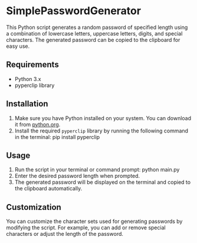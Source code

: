 # SimplePasswordGenerator

This Python script generates a random password of specified length using a combination of lowercase letters, uppercase letters, digits, and special characters. The generated password can be copied to the clipboard for easy use.

## Requirements

- Python 3.x
- pyperclip library

## Installation

1. Make sure you have Python installed on your system. You can download it from [python.org](https://www.python.org/).
2. Install the required `pyperclip` library by running the following command in the terminal:
pip install pyperclip


## Usage

1. Run the script in your terminal or command prompt:
python main.py
2. Enter the desired password length when prompted.
3. The generated password will be displayed on the terminal and copied to the clipboard automatically.

## Customization

You can customize the character sets used for generating passwords by modifying the script. For example, you can add or remove special characters or adjust the length of the password.


